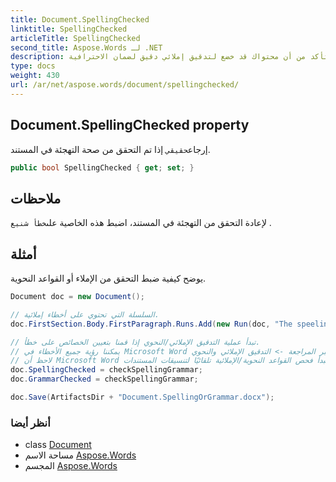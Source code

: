 ```yaml
---
title: Document.SpellingChecked
linktitle: SpellingChecked
articleTitle: SpellingChecked
second_title: Aspose.Words لـ .NET
description: تأكد من خلو مستندك من الأخطاء الإملائية باستخدام خاصية التدقيق الإملائي. تأكد من أن محتواك قد خضع لتدقيق إملائي دقيق لضمان الاحترافية.
type: docs
weight: 430
url: /ar/net/aspose.words/document/spellingchecked/
---
```

## Document.SpellingChecked property

إرجاع`حقيقي` إذا تم التحقق من صحة التهجئة في المستند.

```csharp
public bool SpellingChecked { get; set; }
```

## ملاحظات

لإعادة التحقق من التهجئة في المستند، اضبط هذه الخاصية على`خطأ شنيع` .

## أمثلة

يوضح كيفية ضبط التحقق من الإملاء أو القواعد النحوية.

```csharp
Document doc = new Document();

// السلسلة التي تحتوي على أخطاء إملائية.
doc.FirstSection.Body.FirstParagraph.Runs.Add(new Run(doc, "The speeling in this documentz is all broked."));

// تبدأ عملية التدقيق الإملائي/النحوي إذا قمنا بتعيين الخصائص على خطأ.
// يمكننا رؤية جميع الأخطاء في Microsoft Word عبر المراجعة -> التدقيق الإملائي والنحوي.
// لاحظ أن Microsoft Word لا يبدأ فحص القواعد النحوية/الإملائية تلقائيًا لتنسيقات المستندات DOC وRTF.
doc.SpellingChecked = checkSpellingGrammar;
doc.GrammarChecked = checkSpellingGrammar;

doc.Save(ArtifactsDir + "Document.SpellingOrGrammar.docx");
```

### أنظر أيضا

* class [Document](../)
* مساحة الاسم [Aspose.Words](../../../aspose.words/)
* المجسم [Aspose.Words](../../../)
